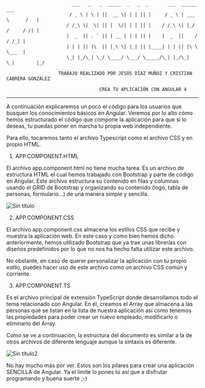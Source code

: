                             ___   _   _  _____  _   _  _       ___  ______        ___
                           / _ \ | \ | ||  __ \| | | || |     / _ \ | ___ \      /   |
                          / /_\ \|  \| || |  \/| | | || |    / /_\ \| |_/ /     / /| |
                          |  _  || . ` || | __ | | | || |    |  _  ||    /     / /_| |
                          | | | || |\  || |_\ \| |_| || |____| | | || |\ \     \___  |
                          \_| |_/\_| \_/ \____/ \___/ \_____/\_| |_/\_| \_|        |_/

                       TRABAJO REALIZADO POR JESÚS DÍAZ MUÑOZ Y CRISTIAN CABRERA GONZÁLEZ
                       
                                      CREA TU APLICACIÓN CON ANGULAR 4

-----------------------------------------------------------------------------------------------------------


A continuación explicaremos un poco el código para los usuarios que busquen los conocimientos básicos en
Angular. Veremos por lo alto cómo hemos estructurado el código que compone la aplicación para que si lo
deseas, tu puedas poner en marcha tu propia web independiente.

Para ello, tocaremos tanto el archivo Typescript como el archivo CSS y en propio HTML.


1. APP.COMPONENT.HTML

El archivo app.component.html no tiene mucha tarea. Es un archivo de estructura HTML el cual hemos trabajado
con Bootstrap y parte de código en Angular. Este archivo estructura su contenido en filas y columnas usando
el GRID de Bootstrap y organizando su contenido (logo, tabla de personas, formulario...) de una manera
simple y sencilla.


![Sin título](https://user-images.githubusercontent.com/33510012/56500074-b22e4a80-6509-11e9-9d8b-4a525a77565d.png)


2. APP.COMPONENT.CSS

El archivo app.component.css almacena los estilos CSS que recibe y muestra la aplicación web. En este caso y
como bien hemos dicho anteriormente, hemos utilizado Bootstrap que ya trae unas librerías con diseños
predefinidos por lo que no nos ha hecho falta utilizar este archivo. 

No obstante, en caso de querer personalizar la aplicación con tu propio estilo, puedes hacer uso de este
archivo como un archivo CSS común y corriente.


3. APP.COMPONENT.TS

Es el archivo principal de extensión TypeScript donde desarrollamos todo el tema relacionado con Angular.
En él, creamos el Array que almacena a las personas que se listan en la lista de nuestra aplicación así
como tenemos las propiedades para poder crear un nuevo empleado, modificarlo o eliminarlo del Array.

Como se ve a continuación, la estructura del documento es similar a la de otros archivos de diferente
lenguaje aunque la sintaxis es diferente.


![Sin título2](https://user-images.githubusercontent.com/33510012/56500614-dc810780-650b-11e9-8c76-2ed22c26e42c.png)


No hay mucho más por ver. Estos son los pilares para crear una aplicación SENCILLA de Angular. Ya el límite
lo pones tú así que a disfrutar programando y buena suerte ;-)
